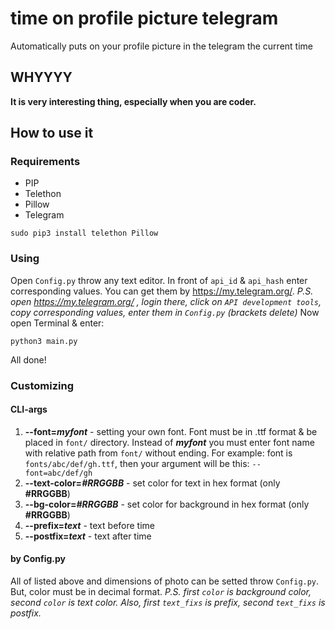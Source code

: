 # time on profile picture telegram
Automatically puts on your profile picture in the telegram the current time
## WHYYYY
**It is very interesting thing, especially when you are coder.**
## How to use it
### Requirements
* PIP
* Telethon
* Pillow
* Telegram
```
sudo pip3 install telethon Pillow
```
### Using
Open `Config.py` throw any text editor.
In front of `api_id` & `api_hash` enter corresponding values. You can get them by https://my.telegram.org/.
_P.S. open https://my.telegram.org/ , login there, click on `API development tools`, 
copy corresponding values, enter them in `Config.py` (brackets delete)_
Now open Terminal & enter:
```
python3 main.py
```
All done!
### Customizing
#### CLI-args
1. **--font=_myfont_** - setting your own font. Font must be in .ttf format & be placed in `font/` directory. Instead of ___myfont___ you must enter font name with relative path from `font/` without ending. For example: font is `fonts/abc/def/gh.ttf`, then your argument will be this: `--font=abc/def/gh`
2. **--text-color=_#RRGGBB_** - set color for text in hex format (only **#RRGGBB**)
3. **--bg-color=_#RRGGBB_** - set color for background in hex format (only **#RRGGBB**)
4. **--prefix=_text_** - text before time
5. **--postfix=_text_** - text after time
#### by Config.py
All of listed above and dimensions of photo can be setted throw `Config.py`. But, color must be in decimal format. _P.S. first `color` is background color, second `color` is text color. Also, first `text_fixs` is prefix, second `text_fixs` is postfix._
